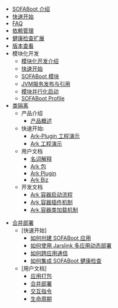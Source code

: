 - [SOFABoot 介绍](./Home)
- [快速开始](./QuickStart)
- [FAQ](./FAQ)
- [依赖管理](./DependencyManagement)
- [健康检查扩展](./HealthCheck)
- [版本查看](./ViewVersions)
- 模块化开发
  * [模块化开发介绍](./Modular-Development)
  * [快速开始](./Modular-Development-Quickstart)
  * [SOFABoot 模块](./SOFABoot-Module)
  * [JVM服务发布与引用](./Module-Service)
  * [模块并行化启动](./parallel-start)
  * [SOFABoot Profile](./SOFABoot-Profile)
- [类隔离](./Classloader-Isolation)
	- 产品介绍
		- [产品概述](./sofa-ark/index)
	- 快速开始:
		- [Ark-Plugin 工程演示](./sofa-ark/ark-plugin-demo)
		- [Ark 工程演示](./sofa-ark/ark-demo)
	- 用户文档
		- [名词解释](./sofa-ark/terminology)
		- [Ark 包](./sofa-ark/ark-jar)
		- [Ark Plugin](./sofa-ark/ark-plugin)
		- [Ark Biz](./sofa-ark/ark-biz)
	- 开发文档
		- [Ark 容器启动流程](./sofa-ark/startup)
		- [Ark 容器插件机制](./sofa-ark/plugin)
		- [Ark 容器类加载机制](./sofa-ark/classloader)
* [合并部署](./jarslink-readme)
    * [快速开始]
        * [如何创建 SOFABoot 应用](./jarslink-app-demo)
        * [如何使用 Jarslink 多应用动态部署](jarslink-deploy-demo.md)
        * [如何跨应用通信](./jarslink-invocation-demo)
        * [如何集成 SOFABoot 健康检查](./jarslink-health-demo)
    * [用户文档]
        * [应用打包](./jarslink-repcakge)
        * [合并部署](./jarslink-deploy)
        * [交互指令](./jarslink-instruction)
        * [生命周期](./jarslink-lifecycle)